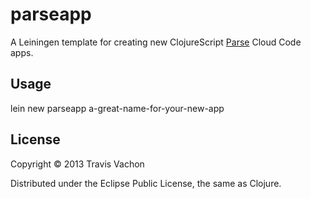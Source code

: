 # parseapp

A Leiningen template for creating new ClojureScript
[Parse](http://parse.com/) Cloud Code apps.

## Usage

lein new parseapp a-great-name-for-your-new-app

## License

Copyright © 2013 Travis Vachon

Distributed under the Eclipse Public License, the same as Clojure.
